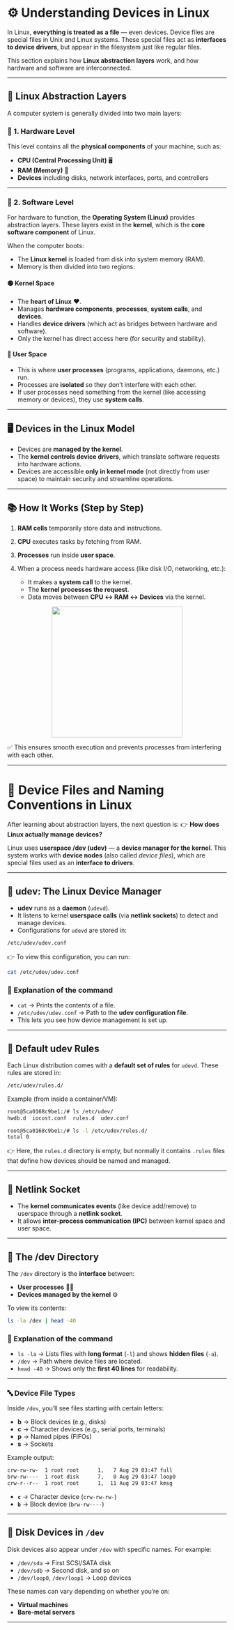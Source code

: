 # ⚙️ **Understanding Devices** in Linux

In Linux, **everything is treated as a file** — even devices.
Device files are special files in Unix and Linux systems. These special files act as **interfaces to device drivers**, but appear in the filesystem just like regular files.

This section explains how **Linux abstraction layers** work, and how hardware and software are interconnected.

---

## 🧩 Linux Abstraction Layers

A computer system is generally divided into two main layers:

### 🔹 1. Hardware Level

This level contains all the **physical components** of your machine, such as:

* **CPU (Central Processing Unit)** 🖥️
* **RAM (Memory)** 💾
* **Devices** including disks, network interfaces, ports, and controllers

---

### 🔹 2. Software Level

For hardware to function, the **Operating System (Linux)** provides abstraction layers.
These layers exist in the **kernel**, which is the **core software component** of Linux.

When the computer boots:

* The **Linux kernel** is loaded from disk into system memory (RAM).
* Memory is then divided into two regions:

#### 🟢 Kernel Space

* The **heart of Linux** ❤️.
* Manages **hardware components**, **processes**, **system calls**, and **devices**.
* Handles **device drivers** (which act as bridges between hardware and software).
* Only the kernel has direct access here (for security and stability).

#### 🔵 User Space

* This is where **user processes** (programs, applications, daemons, etc.) run.
* Processes are **isolated** so they don’t interfere with each other.
* If user processes need something from the kernel (like accessing memory or devices), they use **system calls**.

---

## 🖥️ Devices in the Linux Model

* Devices are **managed by the kernel**.
* The **kernel controls device drivers**, which translate software requests into hardware actions.
* Devices are accessible **only in kernel mode** (not directly from user space) to maintain security and streamline operations.

---

## 📚 How It Works (Step by Step)

1. **RAM cells** temporarily store data and instructions.
2. **CPU** executes tasks by fetching from RAM.
3. **Processes** run inside **user space**.
4. When a process needs hardware access (like disk I/O, networking, etc.):

   * It makes a **system call** to the kernel.
   * The **kernel processes the request**.
   * Data moves between **CPU ↔ RAM ↔ Devices** via the kernel.

<div align="center">
  <img src="./images/01.png" alt="" width="300px"/>
</div>

✅ This ensures smooth execution and prevents processes from interfering with each other.

---

# 📂 **Device Files and Naming Conventions** in Linux

After learning about abstraction layers, the next question is:
👉 **How does Linux actually manage devices?**

Linux uses **userspace /dev (udev)** — a **device manager for the kernel**.
This system works with **device nodes** (also called *device files*), which are special files used as an **interface to drivers**.

---

## 🔧 udev: The Linux Device Manager

* **udev** runs as a **daemon** (`udevd`).
* It listens to kernel **userspace calls** (via **netlink sockets**) to detect and manage devices.
* Configurations for `udevd` are stored in:

```bash
/etc/udev/udev.conf
```

👉 To view this configuration, you can run:

```bash
cat /etc/udev/udev.conf
```

### 📝 Explanation of the command

* `cat` → Prints the contents of a file.
* `/etc/udev/udev.conf` → Path to the **udev configuration file**.
* This lets you see how device management is set up.

---

## 📜 Default udev Rules

Each Linux distribution comes with a **default set of rules** for `udevd`.
These rules are stored in:

```bash
/etc/udev/rules.d/
```

Example (from inside a container/VM):

```bash
root@5ca0168c9be1:/# ls /etc/udev/
hwdb.d  iocost.conf  rules.d  udev.conf

root@5ca0168c9be1:/# ls -l /etc/udev/rules.d/
total 0
```

👉 Here, the `rules.d` directory is empty, but normally it contains `.rules` files that define how devices should be named and managed.

---

## 🔗 Netlink Socket

* The **kernel communicates events** (like device add/remove) to userspace through a **netlink socket**.
* It allows **inter-process communication (IPC)** between kernel space and user space.

---

## 📂 The /dev Directory

The `/dev` directory is the **interface** between:

* **User processes** 👨‍💻
* **Devices managed by the kernel** ⚙️

To view its contents:

```bash
ls -la /dev | head -40
```

### 📝 Explanation of the command

* `ls -la` → Lists files with **long format** (`-l`) and shows **hidden files** (`-a`).
* `/dev` → Path where device files are located.
* `head -40` → Shows only the **first 40 lines** for readability.

---

### 🔤 Device File Types

Inside `/dev`, you’ll see files starting with certain letters:

* **b** → Block devices (e.g., disks)
* **c** → Character devices (e.g., serial ports, terminals)
* **p** → Named pipes (FIFOs)
* **s** → Sockets

Example output:

```bash
crw-rw-rw-  1 root root      1,   7 Aug 29 03:47 full
brw-rw----  1 root disk      7,   0 Aug 29 03:47 loop0
crw-r--r--  1 root root      1,  11 Aug 29 03:47 kmsg
```

* **`c`** → Character device (`crw-rw-rw-`)
* **`b`** → Block device (`brw-rw----`)

---

## 💽 Disk Devices in `/dev`

Disk devices also appear under `/dev` with specific names.
For example:

* `/dev/sda` → First SCSI/SATA disk
* `/dev/sdb` → Second disk, and so on
* `/dev/loop0`, `/dev/loop1` → Loop devices

These names can vary depending on whether you’re on:

* **Virtual machines**
* **Bare-metal servers**

---


